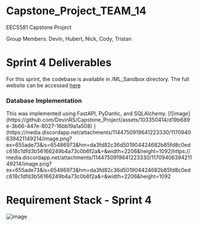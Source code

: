 # Capstone_Project_TEAM_14
EECS581 Capstone Project

Group Members: Devin, Hubert, Nick, Cody, Tristan
# Sprint 4 Deliverables 

For this sprint, the codebase is available in /ML_Sandbox directory.
The full website can be accessed [here](https://mlsandbox.streamlit.app/)

<h3>Database Implementation</h3>
This was implemented using FastAPI, PyDantic, and SQLAlchemy.
[![image](https://github.com/DevinRS/Capstone_Project/assets/103350414/d19b689e-3b66-447e-8027-16bb19a1a508)
](https://media.discordapp.net/attachments/1144750919641223330/1170940639421149214/image.png?ex=655ade73&is=65486973&hm=da3fd82c36d501904424682b85fd8c0edc618c1dfd3b56166249b4a73c0b6f2a&=&width=2206&height=1092)https://media.discordapp.net/attachments/1144750919641223330/1170940639421149214/image.png?ex=655ade73&is=65486973&hm=da3fd82c36d501904424682b85fd8c0edc618c1dfd3b56166249b4a73c0b6f2a&=&width=2206&height=1092
  
# Requirement Stack - Sprint 4 

![image](https://github.com/DevinRS/Capstone_Project/assets/103350414/bd4c9d37-f48b-47d8-8d5f-5b6c422fbe35)




